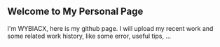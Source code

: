 ## Welcome to My Personal Page

I'm WYBIACX, here is my github page. I will upload my recent work and some related work history, like some error, useful tips, ...


